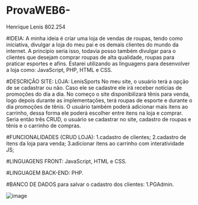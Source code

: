 # ProvaWEB6-
Henrique Lenis 802.254

#IDEIA: 
A minha ideia é criar uma loja de vendas de roupas, tendo como iniciativa, divulgar a loja do meu pai e os demais clientes do mundo da internet. A principio seria isso, todavia posso também divulgar para o clientes que desejam comprar roupas de alta qualidade, roupas para praticar esportes e afins. 
Estarei utilizando as linguagens para desenvolver a loja como: JavaScript, PHP, HTML e CSS.

#DESCRIÇÃO SITE:
LOJA: LenisSports
No meu site, o usuário terá a opção de se cadastrar ou não. Caso ele se cadastre ele irá receber notícias de promoções do dia a dia. No começo o site disponibilizará tênis para venda, logo depois durante as implementações, terá roupas de esporte e durante o dia promoções de tênis. O usuário também poderá adicionar mais itens ao carrinho, dessa forma ele poderá escolher entre itens na loja e comprar. Seria então três CRUD, o usuário se cadastrar no site, cadastro de roupas e tênis e o carrinho de compras. 

#FUNCIONALIDADES (CRUD LOJA):
1.cadastro de clientes;
2.cadastro de itens da loja para venda;
3.adicionar itens ao carrinho com interatividade JS;

#LINGUAGENS FRONT:
JavaScript, HTML e CSS.



#LINGUAGEM BACK-END:
PHP.

#BANCO DE DADOS para salvar o cadastro dos clientes:
1.PGAdmin.


![image](https://github.com/user-attachments/assets/a4c49e14-bbc1-4be5-8106-f49bf7df3fbd)

